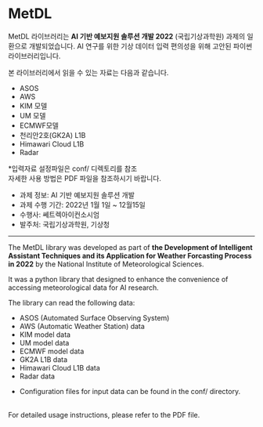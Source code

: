 # MetDL 
MetDL 라이브러리는 **AI 기반 예보지원 솔루션 개발 2022** (국립기상과학원) 과제의 일환으로 개발되었습니다.
AI 연구를 위한 기상 데이터 입력 편의성을 위해 고안된 파이썬 라이브러리입니다.

본 라이브러리에서 읽을 수 있는 자료는 다음과 같습니다.

- ASOS
- AWS
- KIM 모델
- UM 모델
- ECMWF모델
- 천리안2호(GK2A) L1B
- Himawari Cloud L1B
- Radar

*입력자료 설정파일은 conf/ 디렉토리를 참조<br>
자세한 사용 방법은 PDF 파일을 참조하시기 바랍니다.
<br>
- 과제 정보: AI 기반 예보지원 솔루션 개발
- 과제 수행 기간: 2022년 1월 1일 ~ 12월15일
- 수행사: 쎄트렉아이컨소시엄
- 발주처: 국립기상과학원, 기상청
---
The MetDL library was developed as part of **the Development of Intelligent Assistant Techniques and its Application for Weather Forcasting Process in 2022** by the National Institute of Meteorological Sciences.

It was a python library that designed to enhance the convenience of accessing meteorological data for AI research.

The library can read the following data:

- ASOS (Automated Surface Observing System)
- AWS (Automatic Weather Station) data
- KIM model data
- UM model data
- ECMWF model data
- GK2A L1B data
- Himawari Cloud L1B data
- Radar data
* Configuration files for input data can be found in the conf/ directory.

<br>For detailed usage instructions, please refer to the PDF file.





